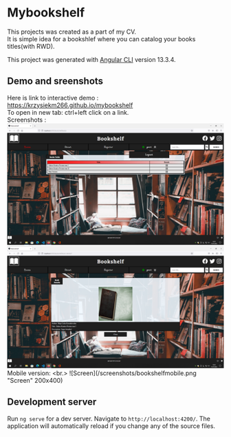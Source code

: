 # Mybookshelf
This projects was created as a part of my CV. <br>
It is simple idea for a bookshlef where you can catalog your books titles(with RWD). <br>

This project was generated with [Angular CLI](https://github.com/angular/angular-cli) version 13.3.4. <br>


## Demo and sreenshots 
Here is link to interactive demo : https://krzysiekm266.github.io/mybookshelf <br>
To open in new tab: ctrl+left click on a link. <br>
Screenshots :
![Screen](/screenshots/bookshelfscr1.png "Screen") <br>
![Screen](/screenshots/bookshelfscr2.png "Screen") <br>
Mobile version: <br.>
![Screen](/screenshots/bookshelfmobile.png "Screen" 200x400) <br>
## Development server

Run `ng serve` for a dev server. Navigate to `http://localhost:4200/`. The application will automatically reload if you change any of the source files.


